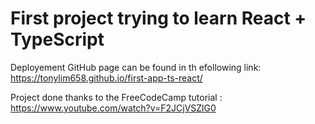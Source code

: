 # First project trying to learn React + TypeScript

Deployement GitHub page can be found in th efollowing link:
https://tonylim658.github.io/first-app-ts-react/

Project done thanks to the FreeCodeCamp tutorial :
https://www.youtube.com/watch?v=F2JCjVSZlG0
